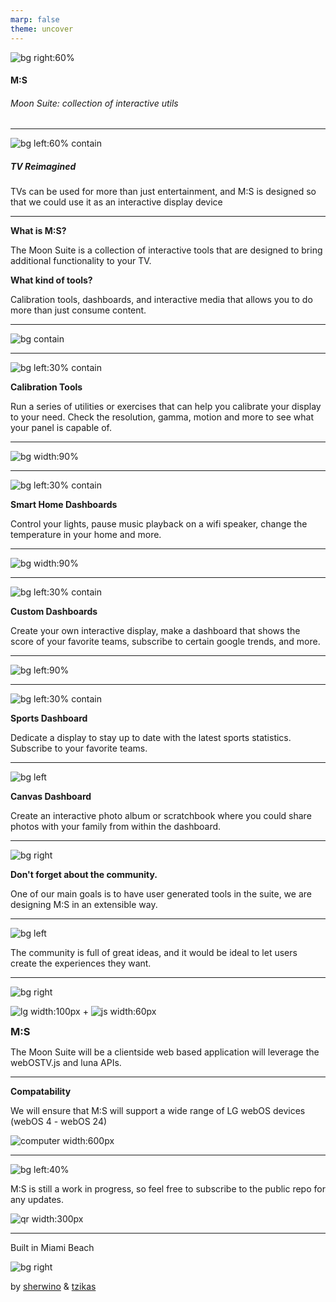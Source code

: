 ```yaml
---
marp: false
theme: uncover
---
```


<style>
  :root {
    --color-background: #fff;
    --color-background-code: #fff;
    --color-background-paginate: rgba(128, 128, 128, 0.05);
    --color-foreground: #444;
    --color-highlight: #99c;
    --color-highlight-hover: #aaf;
    --color-highlight-heading: #99c;
    --color-header: #bbb;
    --color-header-shadow: transparent;
  }
</style>

<!-- Photo by Alexander Andrews on Unsplash -->
![bg right:60%](./assets/moon.jpg)

#### M:S
###### Moon Suite: collection of interactive utils

---

![bg left:60% contain](./assets/bg.jpg)

##### TV Reimagined

 TVs can be used for more than just entertainment, and M:S is designed so that we could use it as an interactive display device

---

<!-- ![bg left:33% contain](./assets/profile.webp) -->

**What is M:S?**

The Moon Suite is a collection of interactive tools that are designed to bring additional functionality to your TV. 

**What kind of tools?**

Calibration tools, dashboards, and interactive media that allows you to do more than just consume content. 


---

![bg contain](./assets/calibration.png)

---

![bg left:30% contain](./assets/calibration.png)

**Calibration Tools**


Run a series of utilities or exercises that can help you calibrate your display to your need. Check the resolution, gamma, motion and more to see what your panel is capable of.

---

![bg width:90%](./assets/dashboard.jpg)

---

![bg left:30% contain](./assets/dashboard.jpg)


**Smart Home Dashboards**

Control your lights, pause music playback on a wifi speaker, change the temperature in your home and more.

---

![bg width:90%](./assets/trends.jpg)

---

![bg left:30% contain](./assets/trends.jpg)


**Custom Dashboards**

Create your own interactive display, make a dashboard that shows the score of your favorite teams, subscribe to certain google trends, and more.

---

![bg left:90%](./assets/sports.jpg)

---

![bg left:30% contain](./assets/sports.jpg)

**Sports Dashboard**

Dedicate a display to stay up to date with the latest sports statistics. Subscribe to your favorite teams.

---

![bg left](https://i.giphy.com/media/v1.Y2lkPTc5MGI3NjExeWdrYzZhbXhsOGZ2eDVmbTExaGdwZmUwMTdlN25kMGM1ZGE3MXg3biZlcD12MV9pbnRlcm5hbF9naWZfYnlfaWQmY3Q9cw/wJQmzxnG1ERHV01k40/giphy.gif)

**Canvas Dashboard**

Create an interactive photo album or scratchbook where you could share photos with your family from within the dashboard.

---

![bg right](https://i.giphy.com/media/v1.Y2lkPTc5MGI3NjExbm9kazljemRpbXFtejA2eHcwbzJidmNjNWxuOXU4bWN3dXg2Z204OSZlcD12MV9pbnRlcm5hbF9naWZfYnlfaWQmY3Q9Zw/Zap6W7a0uSBGHmzdNA/giphy.gif)

**Don't forget about the community.**

One of our main goals is to have user generated tools in the suite, we are designing M:S in an extensible way.

---

![bg left](./assets/community.jpg)

The community is full of great ideas, and it would be ideal to let users create the experiences they want.

---

<style scoped>
  section {
    color: #000;
  }

  h3 {
    margin: 0;
  }
  </style>

<!-- Photo by eberhard 🖐 grossgasteiger on Unsplash -->
![bg right](./assets/moon-italy.jpg)

![lg width:100px](./assets/lg.png) + ![js width:60px](./assets/js.png)

### M:S

The Moon Suite will be a clientside web based application will leverage the webOSTV.js and luna APIs.

---

**Compatability**

We will ensure that M:S will support a wide range of LG webOS devices (webOS 4 - webOS 24)

![computer width:600px](https://i.giphy.com/media/v1.Y2lkPTc5MGI3NjExc3B3Zng5YjF6eWZxMzJnMWs2eXJoeXliejMxZjdkODB3bGx0Mzh0NiZlcD12MV9pbnRlcm5hbF9naWZfYnlfaWQmY3Q9Zw/uOIPFs2lFmUtLJqr8n/giphy.gif)

---

![bg left:40%](https://media.giphy.com/media/b85mPT4Usz7fq/giphy.gif)

M:S is still a work in progress, so feel free to subscribe to the public repo for any updates.

![qr width:300px](./assets/qr.png)

---

Built in Miami Beach

![bg right](https://i.gyazo.com/9b4a2d954d58f12b6fed1ea7952bcf6f.png)

by [sherwino](https://github.com/sherwino) & [tzikas](https://github.com/Tzikas)
